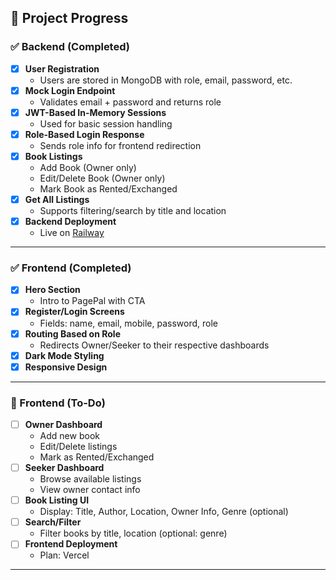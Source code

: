 

## 🚧 Project Progress

### ✅ Backend (Completed)
- [x] **User Registration**
  - Users are stored in MongoDB with role, email, password, etc.
- [x] **Mock Login Endpoint**
  - Validates email + password and returns role
- [x] **JWT-Based In-Memory Sessions**
  - Used for basic session handling
- [x] **Role-Based Login Response**
  - Sends role info for frontend redirection
- [x] **Book Listings**
  - Add Book (Owner only)
  - Edit/Delete Book (Owner only)
  - Mark Book as Rented/Exchanged
- [x] **Get All Listings**
  - Supports filtering/search by title and location
- [x] **Backend Deployment**
  - Live on [Railway](https://railway.app)

---

### ✅ Frontend (Completed)
- [x] **Hero Section**
  - Intro to PagePal with CTA
- [x] **Register/Login Screens**
  - Fields: name, email, mobile, password, role
- [x] **Routing Based on Role**
  - Redirects Owner/Seeker to their respective dashboards
- [x] **Dark Mode Styling**
- [x] **Responsive Design**

---

### 🧩 Frontend (To-Do)
- [ ] **Owner Dashboard**
  - Add new book
  - Edit/Delete listings
  - Mark as Rented/Exchanged
- [ ] **Seeker Dashboard**
  - Browse available listings
  - View owner contact info
- [ ] **Book Listing UI**
  - Display: Title, Author, Location, Owner Info, Genre (optional)
- [ ] **Search/Filter**
  - Filter books by title, location (optional: genre)
- [ ] **Frontend Deployment**
  - Plan: Vercel

---
